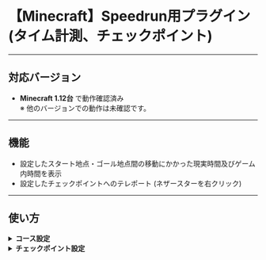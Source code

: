 # 【Minecraft】Speedrun用プラグイン(タイム計測、チェックポイント)

---

## **対応バージョン**

- **Minecraft 1.12台** で動作確認済み  
  ※ 他のバージョンでの動作は未確認です。

---

## **機能**

- 設定したスタート地点・ゴール地点間の移動にかかった現実時間及びゲーム内時間を表示
- 設定したチェックポイントへのテレポート (ネザースターを右クリック)

---

## **使い方**

<details>
<summary><strong>コース設定</strong></summary>

### `/course add start/end [name]`
スタート地点またはゴール地点を設定します。(地点はブロック単位です。)<br>
設定したいスタート地点またはゴール地点の上に立ち、`[name]`にはコースの名前を指定してください。  <br>
スタート地点とゴール地点には同じ名前を設定する必要があります。

同じ名前のスタート地点やゴール地点が複数存在する場合は、
最後に踏んだスタート地点から最初に踏んだゴール地点までの時間が計測・表示されます。

---

### `/course remove start/end [name]　または  /course remove [name]`
指定した名前のコースのスタート地点またはゴール地点を削除します。
後者のコマンドでは、スタート地点及びゴール地点の両方を削除します。

---

### `/course list`
登録されているコースの一覧を表示します。

</details>

<details>
<summary><strong>チェックポイント設定</strong></summary>

### `/cp [name] または /cp`
現在位置に指定した名前のチェックポイントを登録します。</br>
名前を指定しなかった場合tmpという名前のチェックポイントを登録します。<br>
ネザースターを右クリックすると、その位置にテレポートします。

---

### `/cp remove [name]`
指定した名前のチェックポイントを削除します。

---

### `/cp tp [name]`
指定した名前のチェックポイントへTPします。

---

### `/cp list`
現在のワールドに存在するチェックポイントの一覧を表示します。

---

### `/cp allowCrossWorldTp true/false`
ワールドを跨ぐCPでの移動を許可または禁止します。
ワールドを跨ぐCP移動

</details>